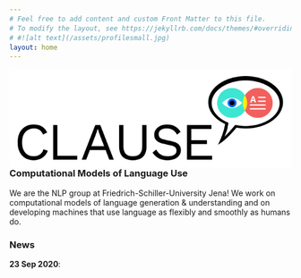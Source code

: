 ```yaml
---
# Feel free to add content and custom Front Matter to this file.
# To modify the layout, see https://jekyllrb.com/docs/themes/#overriding-theme-defaults
# #![alt text](/assets/profilesmall.jpg)  
layout: home
---
```


<img style="float: right;" src="/assets/logo.svg">

### Computational Models of Language Use

We are the NLP group at Friedrich-Schiller-University Jena! We work on computational models of language generation & understanding and on developing machines that use language as flexibly and smoothly as humans do.

### News

**23 Sep 2020**: 

<!-- This is a comment in markdown -->
